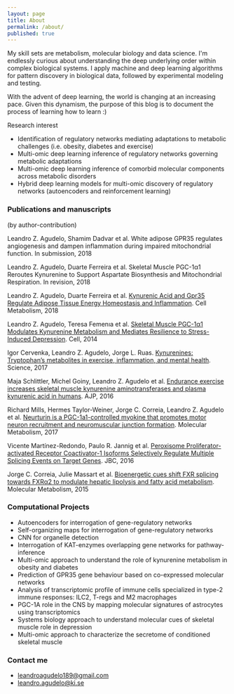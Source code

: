 ```yaml
---
layout: page
title: About
permalink: /about/
published: true
---
```


My skill sets are metabolism, molecular biology and data science. I'm endlessly curious about understanding the deep underlying order within complex biological systems. I apply machine and deep learning algorithms for pattern discovery in biological data, followed by experimental modeling and testing.

With the advent of deep learning, the world is changing at an increasing pace. Given this dynamism, the purpose of this blog is to document the process of learning how to learn :)

Research interest

- Identification of regulatory networks mediating adaptations to metabolic challenges (i.e. obesity, diabetes and exercise)
- Multi-omic deep learning inference of regulatory networks governing metabolic adaptations
- Multi-omic deep learning inference of comorbid molecular components across metabolic disorders
- Hybrid deep learning models for multi-omic discovery of regulatory networks (autoencoders and reinforcement learning)


### Publications and manuscripts
(by author-contribution)

Leandro Z. Agudelo, Shamim Dadvar et al. White adipose GPR35 regulates angiogenesis and dampen inflammation during impaired mitochondrial function. In submission, 2018 

Leandro Z. Agudelo, Duarte Ferreira et al. Skeletal Muscle PGC-1α1 Reroutes Kynurenine to Support Aspartate Biosynthesis and Mitochondrial Respiration. In revision, 2018

Leandro Z. Agudelo, Duarte Ferreira et al. [Kynurenic Acid and Gpr35 Regulate Adipose Tissue Energy Homeostasis and Inflammation](http://www.cell.com/cell-metabolism/fulltext/S1550-4131(18)30053-6). Cell Metabolism, 2018

Leandro Z. Agudelo, Teresa Femenıa et al. [Skeletal Muscle PGC-1α1 Modulates Kynurenine Metabolism and Mediates Resilience to Stress-Induced Depression](http://www.cell.com/cell/pdf/S0092-8674(14)01049-6.pdf). Cell, 2014

Igor Cervenka, Leandro Z. Agudelo, Jorge L. Ruas. [Kynurenines: Tryptophan’s metabolites in exercise, inflammation, and mental health](http://science.sciencemag.org/content/357/6349/eaaf9794). Science, 2017

Maja Schlittler, Michel Goiny, Leandro Z. Agudelo et al. [Endurance exercise increases skeletal muscle kynurenine aminotransferases and plasma kynurenic acid in humans](http://ajpcell.physiology.org/content/310/10/C836.long). AJP, 2016

Richard Mills, Hermes Taylor-Weiner, Jorge C. Correia, Leandro Z. Agudelo et al. [Neurturin is a PGC-1a1-controlled myokine that promotes motor neuron recruitment and neuromuscular junction formation](http://www.molmetab.com/article/S2212-8778(17)30866-9/pdf). Molecular Metabolism, 2017

Vicente Martínez-Redondo, Paulo R. Jannig et al. [Peroxisome Proliferator-activated Receptor Coactivator-1 Isoforms Selectively Regulate Multiple Splicing Events on
Target Genes](http://www.jbc.org/content/291/29/15169.full.pdf). JBC, 2016

Jorge C. Correia, Julie Massart et al. [Bioenergetic cues shift FXR splicing towards FXRα2 to modulate hepatic lipolysis and fatty acid metabolism](https://www.ncbi.nlm.nih.gov/pmc/articles/PMC4731735/). Molecular Metabolism, 2015


### Computational Projects

- Autoencoders for interrogation of gene-regulatory networks 
- Self-organizing maps for interrogation of gene-regulatory networks   
- CNN for organelle detection
- Interrogation of KAT-enzymes overlapping gene networks for pathway-inference
- Multi-omic approach to understand the role of kynurenine metabolism in obesity and diabetes
- Prediction of GPR35 gene behaviour based on co-expressed molecular networks
- Analysis of transcriptomic profile of immune cells specialized in type-2 immune responses: ILC2, T-regs and M2 macrophages
- PGC-1A role in the CNS by mapping molecular signatures of astrocytes using transcriptomics
- Systems biology approach to understand molecular cues of skeletal muscle role in depression
- Multi-omic approach to characterize the secretome of conditioned skeletal muscle



### Contact me

- [leandroagudelo189@gmail.com](mailto:email@domain.com)
- [leandro.agudelo@ki.se](mailto:email@domain.com)
